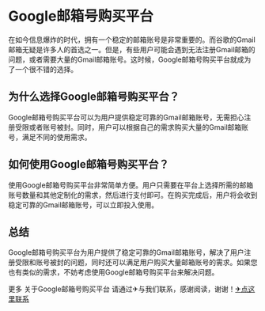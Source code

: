# Google邮箱号购买平台

在如今信息爆炸的时代，拥有一个稳定的邮箱账号是非常重要的。而谷歌的Gmail邮箱无疑是许多人的首选之一。但是，有些用户可能会遇到无法注册Gmail邮箱的问题，或者需要大量的Gmail邮箱账号。这时候，Google邮箱号购买平台就成为了一个很不错的选择。

## 为什么选择Google邮箱号购买平台？

Google邮箱号购买平台可以为用户提供稳定可靠的Gmail邮箱账号，无需担心注册受限或者账号被封。同时，用户可以根据自己的需求购买大量的Gmail邮箱账号，满足不同的使用需求。

## 如何使用Google邮箱号购买平台？

使用Google邮箱号购买平台非常简单方便。用户只需要在平台上选择所需的邮箱账号数量和其他定制化的需求，然后进行支付即可。在购买完成后，用户将会收到稳定可靠的Gmail邮箱账号，可以立即投入使用。

## 总结

Google邮箱号购买平台为用户提供了稳定可靠的Gmail邮箱账号，解决了用户注册受限和账号被封的问题，同时还可以满足用户购买大量邮箱账号的需求。如果您也有类似的需求，不妨考虑使用Google邮箱号购买平台来解决问题。

更多 关于Google邮箱号购买平台 请通过✈与我们联系，感谢阅读，谢谢！[✈点这里联系](https://1.k02.cc)